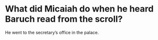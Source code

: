 # What did Micaiah do when he heard Baruch read from the scroll?

He went to the secretary’s office in the palace.
